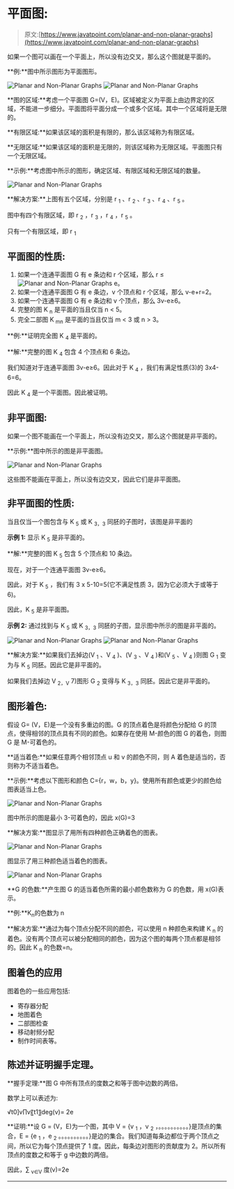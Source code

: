 # 平面图:

> 原文:[https://www.javatpoint.com/planar-and-non-planar-graphs](https://www.javatpoint.com/planar-and-non-planar-graphs)

如果一个图可以画在一个平面上，所以没有边交叉，那么这个图就是平面的。

**例:**图中所示图形为平面图形。

![Planar and Non-Planar Graphs](../Images/8315d9869bdcb7d1108366478b12265d.png)
![Planar and Non-Planar Graphs](../Images/a41588a1085b5b5c3639df20f09b833e.png)

**图的区域:**考虑一个平面图 G=(V，E)。区域被定义为平面上由边界定的区域，不能进一步细分。平面图将平面分成一个或多个区域。其中一个区域将是无限的。

**有限区域:**如果该区域的面积是有限的，那么该区域称为有限区域。

**无限区域:**如果该区域的面积是无限的，则该区域称为无限区域。平面图只有一个无限区域。

**示例:**考虑图中所示的图形，确定区域、有限区域和无限区域的数量。

![Planar and Non-Planar Graphs](../Images/7411ec69e44bb720eda25f76106d285a.png)

**解决方案:**上图有五个区域，分别是 r <sub>1</sub> 、r <sub>2</sub> 、r <sub>3</sub> 、r <sub>4</sub> 、r <sub>5</sub> 。

图中有四个有限区域，即 r <sub>2</sub> ，r <sub>3</sub> ，r <sub>4</sub> ，r <sub>5</sub> 。

只有一个有限区域，即 r <sub>1</sub>

## 平面图的性质:

1.  如果一个连通平面图 G 有 e 条边和 r 个区域，那么 r ≤ ![Planar and Non-Planar Graphs](../Images/9da8115f0a791a070eae17226f2e9f73.png) e。
2.  如果一个连通平面图 G 有 e 条边，v 个顶点和 r 个区域，那么 v-e+r=2。
3.  如果一个连通平面图 G 有 e 条边和 v 个顶点，那么 3v-e≥6。
4.  完整的图 K <sub>n</sub> 是平面的当且仅当 n < 5。
5.  完全二部图 K <sub>mn</sub> 是平面的当且仅当 m < 3 或 n > 3。

**例:**证明完全图 K <sub>4</sub> 是平面的。

**解:**完整的图 K <sub>4</sub> 包含 4 个顶点和 6 条边。

我们知道对于连通平面图 3v-e≥6。因此对于 K <sub>4</sub> ，我们有满足性质(3)的 3x4-6=6。

因此 K <sub>4</sub> 是一个平面图。因此被证明。

## 非平面图:

如果一个图不能画在一个平面上，所以没有边交叉，那么这个图就是非平面的。

**示例:**图中所示的图是非平面图。

![Planar and Non-Planar Graphs](../Images/9b7251955092dc669fd48c8d3bcbd8c2.png)

这些图不能画在平面上，所以没有边交叉，因此它们是非平面图。

## 非平面图的性质:

当且仅当一个图包含与 K <sub>5</sub> 或 K <sub>3，3</sub> 同胚的子图时，该图是非平面的

**示例 1:** 显示 K <sub>5</sub> 是非平面的。

**解:**完整的图 K <sub>5</sub> 包含 5 个顶点和 10 条边。

现在，对于一个连通平面图 3v-e≥6。

因此，对于 K <sub>5</sub> ，我们有 3 x 5-10=5(它不满足性质 3，因为它必须大于或等于 6)。

因此，K <sub>5</sub> 是非平面图。

**示例 2:** 通过找到与 K <sub>5</sub> 或 K <sub>3，3</sub> 同胚的子图，显示图中所示的图是非平面的。

![Planar and Non-Planar Graphs](../Images/ab4f247016f3a99b21bb304a2827d057.png)
![Planar and Non-Planar Graphs](../Images/eebd370906e20670fa114f332744c3d2.png)

**解决方案:**如果我们去掉边(V <sub>1</sub> 、V <sub>4</sub> )、(V <sub>3</sub> 、V <sub>4</sub> )和(V <sub>5</sub> 、V <sub>4</sub> )则图 G <sub>1</sub> 变为与 K <sub>5</sub> 同胚。因此它是非平面的。

如果我们去掉边 V <sub>2，V</sub> 7)图形 G <sub>2</sub> 变得与 K <sub>3，3</sub> 同胚。因此它是非平面的。

## 图形着色:

假设 G= (V，E)是一个没有多重边的图。G 的顶点着色是将颜色分配给 G 的顶点，使得相邻的顶点具有不同的颜色。如果存在使用 M-颜色的图 G 的着色，则图 G 是 M-可着色的。

**适当着色:**如果任意两个相邻顶点 u 和 v 的颜色不同，则 A 着色是适当的，否则称为不适当着色。

**示例:**考虑以下图形和颜色 C={r，w，b，y}。使用所有颜色或更少的颜色给图表适当上色。

![Planar and Non-Planar Graphs](../Images/6d87aac971a6c0ae81c88d4fca6fbd49.png)

图中所示的图是最小 3-可着色的，因此 x(G)=3

**解决方案:**图显示了用所有四种颜色正确着色的图表。

![Planar and Non-Planar Graphs](../Images/a78d64e932df422df3ca4462caa5abf1.png)

图显示了用三种颜色适当着色的图表。

![Planar and Non-Planar Graphs](../Images/c0df289cf42e831160b5c319d565d5af.png)

**G 的色数:**产生图 G 的适当着色所需的最小颜色数称为 G 的色数，用 x(G)表示。

**例:**K<sub>n</sub>的色数为 n

**解决方案:**通过为每个顶点分配不同的颜色，可以使用 n 种颜色来构建 K <sub>n</sub> 的着色。没有两个顶点可以被分配相同的颜色，因为这个图的每两个顶点都是相邻的。因此 K <sub>n</sub> 的色数=n。

## 图着色的应用

图着色的一些应用包括:

*   寄存器分配
*   地图着色
*   二部图检查
*   移动射频分配
*   制作时间表等。

## 陈述并证明握手定理。

**握手定理:**图 G 中所有顶点的度数之和等于图中边数的两倍。

数学上可以表述为:

√t0]v∏v〖t1〗deg(v)= 2e

**证明:**设 G = (V，E)为一个图，其中 V = {v <sub>1</sub> ，v <sub>2</sub> ，。。。。。。。。。。}是顶点的集合，E = {e <sub>1</sub> ，e <sub>2</sub> 。。。。。。。。。。}是边的集合。我们知道每条边都位于两个顶点之间，所以它为每个顶点提供了 1 度。因此，每条边对图形的贡献度为 2。所以所有顶点的度数之和等于 g 中边数的两倍。

因此，∑ <sub>v∈V</sub> 度(v)=2e

* * *